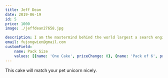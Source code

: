 ```yaml
---
title: Jeff Dean
date: 2019-06-19
id: 5
price: 1000
image: ./jeffdean27658.jpg

description: I am the mastermind behind the world largest a search engine. I can answer any questions you have from building mega data center to writing high performance software
email: fujongwien@gmail.com
customField: 
    name: Pack Size
    values: [{name: 'One Cake', priceChange: 0}, {name: 'Pack of 6', priceChange: 9.50}, {name: 'Pack of 12', priceChange: 20.00}]
---
```

This cake will match your pet unicorn nicely.